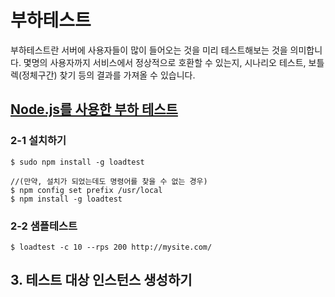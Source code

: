 # 부하테스트

부하테스트란 서버에 사용자들이 많이 들어오는 것을 미리 테스트해보는 것을 의미합니다.
몇명의 사용자까지 서비스에서 정상적으로 호환할 수 있는지, 시나리오 테스트, 보틀렉(정체구간) 찾기 등의 결과를 가져올 수 있습니다.

## [Node.js를 사용한 부하 테스트](!https://www.npmjs.com/package/loadtest)

### 2-1 설치하기

```
$ sudo npm install -g loadtest

//(만약, 설치가 되었는데도 명령어를 찾을 수 없는 경우)
$ npm config set prefix /usr/local
$ npm install -g loadtest
```

### 2-2 샘플테스트

```
$ loadtest -c 10 --rps 200 http://mysite.com/
```

## 3. 테스트 대상 인스턴스 생성하기
